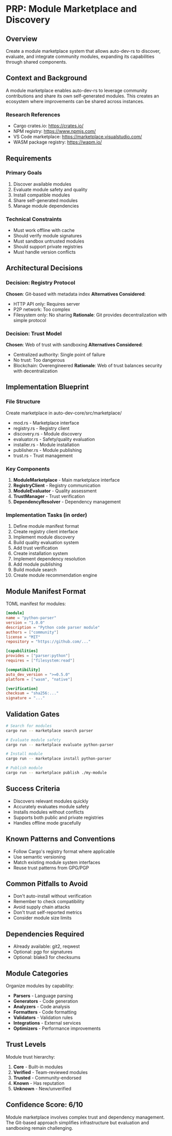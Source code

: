 # PRP: Module Marketplace and Discovery

## Overview
Create a module marketplace system that allows auto-dev-rs to discover, evaluate, and integrate community modules, expanding its capabilities through shared components.

## Context and Background
A module marketplace enables auto-dev-rs to leverage community contributions and share its own self-generated modules. This creates an ecosystem where improvements can be shared across instances.

### Research References
- Cargo crates.io: https://crates.io/
- NPM registry: https://www.npmjs.com/
- VS Code marketplace: https://marketplace.visualstudio.com/
- WASM package registry: https://wapm.io/

## Requirements

### Primary Goals
1. Discover available modules
2. Evaluate module safety and quality
3. Install compatible modules
4. Share self-generated modules
5. Manage module dependencies

### Technical Constraints
- Must work offline with cache
- Should verify module signatures
- Must sandbox untrusted modules
- Should support private registries
- Must handle version conflicts

## Architectural Decisions

### Decision: Registry Protocol
**Chosen**: Git-based with metadata index
**Alternatives Considered**:
- HTTP API only: Requires server
- P2P network: Too complex
- Filesystem only: No sharing
**Rationale**: Git provides decentralization with simple protocol

### Decision: Trust Model
**Chosen**: Web of trust with sandboxing
**Alternatives Considered**:
- Centralized authority: Single point of failure
- No trust: Too dangerous
- Blockchain: Overengineered
**Rationale**: Web of trust balances security with decentralization

## Implementation Blueprint

### File Structure
Create marketplace in auto-dev-core/src/marketplace/
- mod.rs - Marketplace interface
- registry.rs - Registry client
- discovery.rs - Module discovery
- evaluator.rs - Safety/quality evaluation
- installer.rs - Module installation
- publisher.rs - Module publishing
- trust.rs - Trust management

### Key Components
1. **ModuleMarketplace** - Main marketplace interface
2. **RegistryClient** - Registry communication
3. **ModuleEvaluator** - Quality assessment
4. **TrustManager** - Trust verification
5. **DependencyResolver** - Dependency management

### Implementation Tasks (in order)
1. Define module manifest format
2. Create registry client interface
3. Implement module discovery
4. Build quality evaluation system
5. Add trust verification
6. Create installation system
7. Implement dependency resolution
8. Add module publishing
9. Build module search
10. Create module recommendation engine

## Module Manifest Format
TOML manifest for modules:
```toml
[module]
name = "python-parser"
version = "1.0.0"
description = "Python code parser module"
authors = ["community"]
license = "MIT"
repository = "https://github.com/..."

[capabilities]
provides = ["parser:python"]
requires = ["filesystem:read"]

[compatibility]
auto_dev_version = ">=0.5.0"
platform = ["wasm", "native"]

[verification]
checksum = "sha256:..."
signature = "..."
```

## Validation Gates

```bash
# Search for modules
cargo run -- marketplace search parser

# Evaluate module safety
cargo run -- marketplace evaluate python-parser

# Install module
cargo run -- marketplace install python-parser

# Publish module
cargo run -- marketplace publish ./my-module
```

## Success Criteria
- Discovers relevant modules quickly
- Accurately evaluates module safety
- Installs modules without conflicts
- Supports both public and private registries
- Handles offline mode gracefully

## Known Patterns and Conventions
- Follow Cargo's registry format where applicable
- Use semantic versioning
- Match existing module system interfaces
- Reuse trust patterns from GPG/PGP

## Common Pitfalls to Avoid
- Don't auto-install without verification
- Remember to check compatibility
- Avoid supply chain attacks
- Don't trust self-reported metrics
- Consider module size limits

## Dependencies Required
- Already available: git2, reqwest
- Optional: pgp for signatures
- Optional: blake3 for checksums

## Module Categories
Organize modules by capability:
- **Parsers** - Language parsing
- **Generators** - Code generation
- **Analyzers** - Code analysis
- **Formatters** - Code formatting
- **Validators** - Validation rules
- **Integrations** - External services
- **Optimizers** - Performance improvements

## Trust Levels
Module trust hierarchy:
1. **Core** - Built-in modules
2. **Verified** - Team-reviewed modules
3. **Trusted** - Community-endorsed
4. **Known** - Has reputation
5. **Unknown** - New/unverified

## Confidence Score: 6/10
Module marketplace involves complex trust and dependency management. The Git-based approach simplifies infrastructure but evaluation and sandboxing remain challenging.

